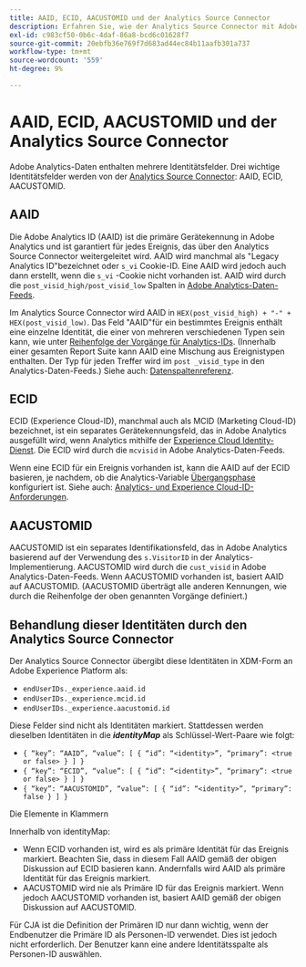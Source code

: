 ```yaml
---
title: AAID, ECID, AACUSTOMID und der Analytics Source Connector
description: Erfahren Sie, wie der Analytics Source Connector mit Adobe Analytics-Identitätsfeldern umgeht.
exl-id: c983cf50-0b6c-4daf-86a8-bcd6c01628f7
source-git-commit: 20ebfb36e769f7d683ad44ec84b11aafb301a737
workflow-type: tm+mt
source-wordcount: '559'
ht-degree: 9%

---
```


# AAID, ECID, AACUSTOMID und der Analytics Source Connector

Adobe Analytics-Daten enthalten mehrere Identitätsfelder. Drei wichtige Identitätsfelder werden von der [Analytics Source Connector](https://experienceleague.adobe.com/docs/experience-platform/sources/ui-tutorials/create/adobe-applications/analytics.html?lang=de): AAID, ECID, AACUSTOMID.

## AAID

Die Adobe Analytics ID (AAID) ist die primäre Gerätekennung in Adobe Analytics und ist garantiert für jedes Ereignis, das über den Analytics Source Connector weitergeleitet wird. AAID wird manchmal als &quot;Legacy Analytics ID&quot;bezeichnet oder `s_vi` Cookie-ID. Eine AAID wird jedoch auch dann erstellt, wenn die `s_vi` -Cookie nicht vorhanden ist. AAID wird durch die `post_visid_high/post_visid_low` Spalten in [Adobe Analytics-Daten-Feeds](https://experienceleague.adobe.com/docs/analytics/export/analytics-data-feed/data-feed-contents/datafeeds-reference.html?lang=de#columns%2C-descriptions%2C-and-data-types).

Im Analytics Source Connector wird AAID in `HEX(post_visid_high) + "-" + HEX(post_visid_low)`. Das Feld &quot;AAID&quot;für ein bestimmtes Ereignis enthält eine einzelne Identität, die einer von mehreren verschiedenen Typen sein kann, wie unter [Reihenfolge der Vorgänge für Analytics-IDs](https://experienceleague.adobe.com/docs/id-service/using/reference/analytics-reference/analytics-order-of-operations.html?lang=en%5B%5D). (Innerhalb einer gesamten Report Suite kann AAID eine Mischung aus Ereignistypen enthalten. Der Typ für jeden Treffer wird im `post _visid_type` in den Analytics-Daten-Feeds.) Siehe auch: [Datenspaltenreferenz](https://experienceleague.adobe.com/docs/analytics/export/analytics-data-feed/data-feed-contents/datafeeds-reference.html?lang=de).

## ECID

ECID (Experience Cloud-ID), manchmal auch als MCID (Marketing Cloud-ID) bezeichnet, ist ein separates Gerätekennungsfeld, das in Adobe Analytics ausgefüllt wird, wenn Analytics mithilfe der [Experience Cloud Identity-Dienst](https://experienceleague.adobe.com/docs/id-service/using/implementation/setup-analytics.html?lang=de). Die ECID wird durch die `mcvisid` in Adobe Analytics-Daten-Feeds.

Wenn eine ECID für ein Ereignis vorhanden ist, kann die AAID auf der ECID basieren, je nachdem, ob die Analytics-Variable [Übergangsphase](https://experienceleague.adobe.com/docs/id-service/using/reference/analytics-reference/grace-period.html?lang=de) konfiguriert ist. Siehe auch: [Analytics- und Experience Cloud-ID-Anforderungen](https://experienceleague.adobe.com/docs/id-service/using/reference/analytics-reference/legacy-analytics.html?lang=en).

## AACUSTOMID

AACUSTOMID ist ein separates Identifikationsfeld, das in Adobe Analytics basierend auf der Verwendung des `s.VisitorID` in der Analytics-Implementierung. AACUSTOMID wird durch die `cust_visid` in Adobe Analytics-Daten-Feeds. Wenn AACUSTOMID vorhanden ist, basiert AAID auf AACUSTOMID. (AACUSTOMID überträgt alle anderen Kennungen, wie durch die Reihenfolge der oben genannten Vorgänge definiert.)

## Behandlung dieser Identitäten durch den Analytics Source Connector

Der Analytics Source Connector übergibt diese Identitäten in XDM-Form an Adobe Experience Platform als:

* `endUserIDs._experience.aaid.id`
* `endUserIDs._experience.mcid.id`
* `endUserIDs._experience.aacustomid.id`

Diese Felder sind nicht als Identitäten markiert. Stattdessen werden dieselben Identitäten in die **_identityMap_** als Schlüssel-Wert-Paare wie folgt:

* `{ “key”: “AAID”, “value”: [ { “id”: “<identity>”, “primary”: <true or false> } ] }`
* `{ “key”: “ECID”, “value”: [ { “id”: “<identity>”, “primary”: <true or false> } ] }`
* `{ “key”: “AACUSTOMID”, “value”: [ { “id”: “<identity>”, “primary”: false } ] }`

Die Elemente in Klammern

Innerhalb von identityMap:

* Wenn ECID vorhanden ist, wird es als primäre Identität für das Ereignis markiert. Beachten Sie, dass in diesem Fall AAID gemäß der obigen Diskussion auf ECID basieren kann.
Andernfalls wird AAID als primäre Identität für das Ereignis markiert.
* AACUSTOMID wird nie als Primäre ID für das Ereignis markiert. Wenn jedoch AACUSTOMID vorhanden ist, basiert AAID gemäß der obigen Diskussion auf AACUSTOMID.

Für CJA ist die Definition der Primären ID nur dann wichtig, wenn der Endbenutzer die Primäre ID als Personen-ID verwendet. Dies ist jedoch nicht erforderlich. Der Benutzer kann eine andere Identitätsspalte als Personen-ID auswählen.
